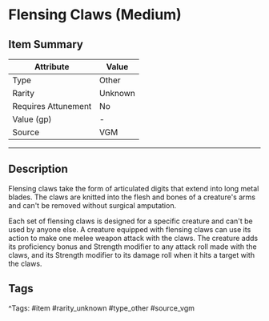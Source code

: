 # Flensing Claws (Medium)

## Item Summary

| Attribute            | Value                        |
|----------------------|------------------------------|
| Type                 | Other |
| Rarity               | Unknown             |
| Requires Attunement  | No                |
| Value (gp)           | -    |
| Source               | VGM |

---

## Description

Flensing claws take the form of articulated digits that extend into long metal blades. The claws are knitted into the flesh and bones of a creature's arms and can't be removed without surgical amputation.

Each set of flensing claws is designed for a specific creature and can't be used by anyone else. A creature equipped with flensing claws can use its action to make one melee weapon attack with the claws. The creature adds its proficiency bonus and Strength modifier to any attack roll made with the claws, and its Strength modifier to its damage roll when it hits a target with the claws.

## Tags

^Tags: #item #rarity_unknown #type_other #source_vgm